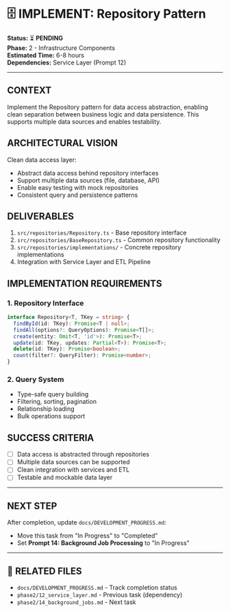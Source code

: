 # 🗄️ IMPLEMENT: Repository Pattern

**Status:** ⏳ **PENDING**  
**Phase:** 2 - Infrastructure Components  
**Estimated Time:** 6-8 hours  
**Dependencies:** Service Layer (Prompt 12)  

---

## CONTEXT
Implement the Repository pattern for data access abstraction, enabling clean separation between business logic and data persistence. This supports multiple data sources and enables testability.

## ARCHITECTURAL VISION
Clean data access layer:
- Abstract data access behind repository interfaces
- Support multiple data sources (file, database, API)
- Enable easy testing with mock repositories
- Consistent query and persistence patterns

## DELIVERABLES
1. `src/repositories/Repository.ts` - Base repository interface
2. `src/repositories/BaseRepository.ts` - Common repository functionality
3. `src/repositories/implementations/` - Concrete repository implementations
4. Integration with Service Layer and ETL Pipeline

## IMPLEMENTATION REQUIREMENTS

### 1. Repository Interface
```typescript
interface Repository<T, TKey = string> {
  findById(id: TKey): Promise<T | null>;
  findAll(options?: QueryOptions): Promise<T[]>;
  create(entity: Omit<T, 'id'>): Promise<T>;
  update(id: TKey, updates: Partial<T>): Promise<T>;
  delete(id: TKey): Promise<boolean>;
  count(filter?: QueryFilter): Promise<number>;
}
```

### 2. Query System
- Type-safe query building
- Filtering, sorting, pagination
- Relationship loading
- Bulk operations support

## SUCCESS CRITERIA
- [ ] Data access is abstracted through repositories
- [ ] Multiple data sources can be supported
- [ ] Clean integration with services and ETL
- [ ] Testable and mockable data layer

---

## NEXT STEP
After completion, update `docs/DEVELOPMENT_PROGRESS.md`:
- Move this task from "In Progress" to "Completed"
- Set **Prompt 14: Background Job Processing** to "In Progress"

---

## 🔗 **RELATED FILES**
- `docs/DEVELOPMENT_PROGRESS.md` - Track completion status
- `phase2/12_service_layer.md` - Previous task (dependency)
- `phase2/14_background_jobs.md` - Next task 